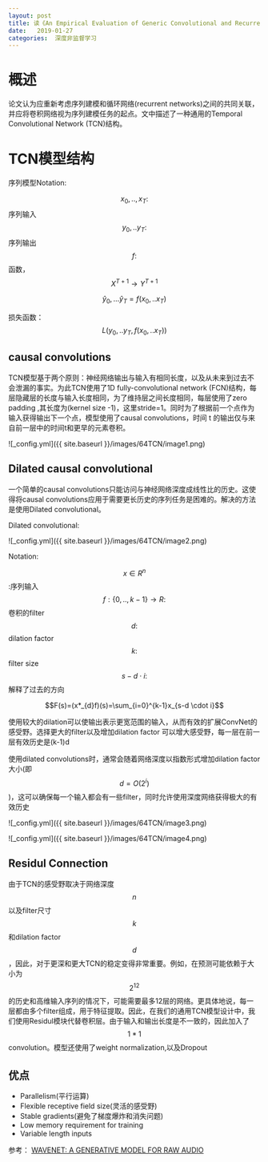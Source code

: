 ```yaml
---
layout: post
title: 读《An Empirical Evaluation of Generic Convolutional and Recurrent Networks for Sequence Modeling》
date:   2019-01-27
categories:  深度非监督学习
---
```


# 概述  
论文认为应重新考虑序列建模和循环网络(recurrent networks)之间的共同关联，并应将卷积网络视为序列建模任务的起点。文中描述了一种通用的Temporal Convolutional Network (TCN)结构。

# TCN模型结构  

序列模型Notation:    

$$x_{0},..,x_{T}:$$序列输入  
$$y_{0},..y_{T}:$$序列输出   
$$f:$$函数，$$X^{T+1}\to Y^{T+1}$$   

$$\hat{y}_{0},...\hat{y}_{T}=f(x_{0},..x_{T})$$   

损失函数：  $$L(y_{0},..y_{T},f(x_{0},..x_{T}))$$    



## causal convolutions   

TCN模型基于两个原则：神经网络输出与输入有相同长度，以及从未来到过去不会泄漏的事实。为此TCN使用了1D fully-convolutional network (FCN)结构，每层隐藏层的长度与输入长度相同，为了维持层之间长度相同，每层使用了zero padding ,其长度为(kernel size -1)，这里stride=1。同时为了根据前一个点作为输入获得输出下一个点，模型使用了causal convolutions，时间 t 的输出仅与来自前一层中的时间t和更早的元素卷积。

![_config.yml]({{ site.baseurl }}/images/64TCN/image1.png)   



## Dilated causal convolutional  

一个简单的causal convolutions只能访问与神经网络深度成线性比的历史。这使得将causal convolutions应用于需要更长历史的序列任务是困难的。解决的方法是使用Dilated convolutional。   

Dilated convolutional:   

![_config.yml]({{ site.baseurl }}/images/64TCN/image2.png)  

Notation:  

$$x \in R^n$$:序列输入   
$$f:\{0,..,k-1\}\to R:$$卷积的filter  
$$d:$$dilation factor   
$$k:$$filter size  
$$s-d \cdot i:$$解释了过去的方向

$$F(s)=(x*_{d}f)(s)=\sum_{i=0}^{k-1}x_{s-d \cdot i}$$  

使用较大的dilation可以使输出表示更宽范围的输入，从而有效的扩展ConvNet的感受野。选择更大的filter以及增加dilation factor 可以增大感受野，每一层在前一层有效历史是(k-1)d

使用dilated convolutions时，通常会随着网络深度以指数形式增加dilation factor大小(即$$d=O(2^i)$$)，这可以确保每一个输入都会有一些filter，同时允许使用深度网络获得极大的有效历史

![_config.yml]({{ site.baseurl }}/images/64TCN/image3.png)  


![_config.yml]({{ site.baseurl }}/images/64TCN/image4.png)  


## Residul Connection  

由于TCN的感受野取决于网络深度$$n$$以及filter尺寸$$k$$和dilation factor$$d$$，因此，对于更深和更大TCN的稳定变得非常重要。例如，在预测可能依赖于大小为$$2^{12}$$的历史和高维输入序列的情况下，可能需要最多12层的网络。更具体地说，每一层都由多个filter组成，用于特征提取。因此，在我们的通用TCN模型设计中，我们使用Residul模块代替卷积层。由于输入和输出长度是不一致的，因此加入了$$1*1$$convolution。模型还使用了weight normalization,以及Dropout


## 优点  

+ Parallelism(平行运算)   
+ Flexible receptive field size(灵活的感受野)   
+ Stable gradients(避免了梯度爆炸和消失问题)  
+ Low memory requirement for training
+ Variable length inputs



参考： 
[WAVENET: A GENERATIVE MODEL FOR RAW AUDIO](https://arxiv.org/abs/1609.03499)
